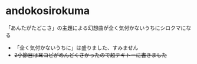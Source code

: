 # andokosirokuma
「あんたがたどこさ」の主題による幻想曲が全く気付かないうちにシロクマになる
- 「全く気付かないうちに」は盛りました、すみません
- ~~2小節目は耳コピがめんどくさかったので超テキトーに書きました~~
